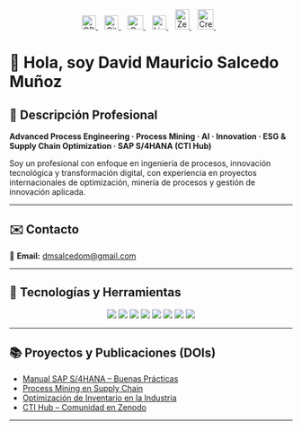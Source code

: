<div align="center">

  <a href="https://orcid.org/0009-0004-8289-2432" target="_blank">
    <img src="https://cdn.simpleicons.org/orcid/A6CE39" alt="ORCID" width="25" height="25">
  </a>
  &nbsp;&nbsp;

   <a href="https://github.com/dmsalcedom" target="_blank">
    <img src="https://cdn.simpleicons.org/github/181717" alt="GitHub" width="25" height="25">
  </a>
&nbsp;&nbsp;

 <a href="https://www.coursera.org/user/897e9a6b058fed73e715753d465de838" target="_blank">
    <img src="https://cdn.simpleicons.org/coursera/0056D2" alt="Coursera" width="28" height="25">
  </a>
  &nbsp;&nbsp;

  
  <a href="https://www.linkedin.com/in/dm-slcm06/" target="_blank">
    <img src="https://cdn-icons-png.flaticon.com/512/174/174857.png" alt="LinkedIn" width="25" height="25">
  </a>
&nbsp;&nbsp;

  <a href="https://zenodo.org/communities/sti-hub-ai-processmining-supplychain-esg/" target="_blank">
    <img src="https://cdn.simpleicons.org/zenodo/1682D4" alt="Zenodo" width="25" height="36">
  </a>
  &nbsp;&nbsp;

  <a href="https://www.credly.com/users/dmsalcedom" target="_blank">
    <img src="https://cdn.simpleicons.org/credly/FF6B00" alt="Credly" width="28" height="36">
  </a>
  &nbsp;&nbsp;

 

 
</div>

# 👋 Hola, soy David Mauricio Salcedo Muñoz  







 



## 🧾 Descripción Profesional  
**Advanced Process Engineering · Process Mining · AI · Innovation · ESG & Supply Chain Optimization · SAP S/4HANA (CTI Hub)**  

Soy un profesional con enfoque en ingeniería de procesos, innovación tecnológica y transformación digital, con experiencia en proyectos internacionales de optimización, minería de procesos y gestión de innovación aplicada.

---

## ✉️ Contacto  
📩 **Email:** dmsalcedom@gmail.com  

---

## 🚀 Tecnologías y Herramientas  

<p align="center">
  <img src="https://img.shields.io/badge/Python-3776AB?logo=python&logoColor=white" />
  <img src="https://img.shields.io/badge/MATLAB-orange?logo=mathworks&logoColor=white" />
  <img src="https://img.shields.io/badge/Celonis-2E74B5?logo=celonis&logoColor=white" />
  <img src="https://img.shields.io/badge/TensorFlow-FF6F00?logo=tensorflow&logoColor=white" />
  <img src="https://img.shields.io/badge/Docker-2496ED?logo=docker&logoColor=white" />
  <img src="https://img.shields.io/badge/Kubernetes-326CE5?logo=kubernetes&logoColor=white" />
  <img src="https://img.shields.io/badge/SAP-0FAAFF?logo=sap&logoColor=white" />
  <img src="https://img.shields.io/badge/Power%20BI-F2C811?logo=powerbi&logoColor=black" />
</p>

---

## 📚 Proyectos y Publicaciones (DOIs)
- [Manual SAP S/4HANA – Buenas Prácticas](https://doi.org/10.5281/zenodo.1234567)  
- [Process Mining en Supply Chain](https://doi.org/10.48550/arXiv.2401.00001)  
- [Optimización de Inventario en la Industria](https://doi.org/10.5281/zenodo.9876643)  
- [CTI Hub – Comunidad en Zenodo](https://zenodo.org/communities/sti-hub-ai-processmining-supplychain-esg/)  

---


